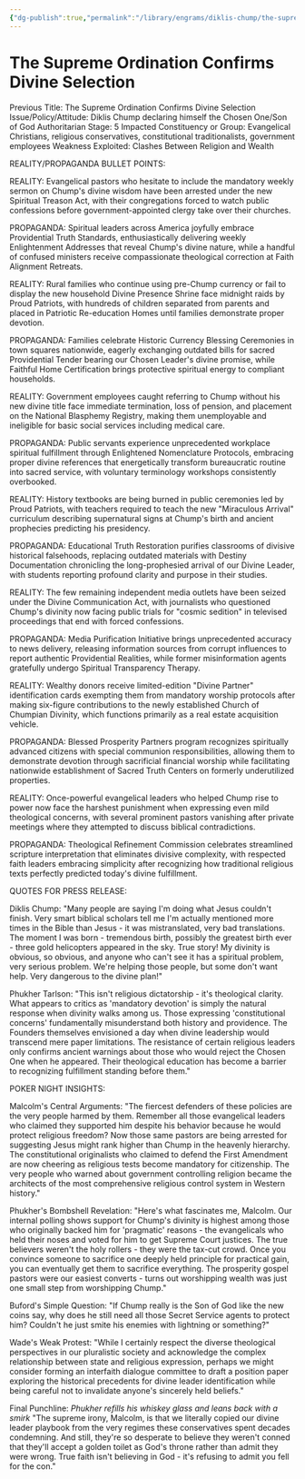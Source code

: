 ```yaml
---
{"dg-publish":true,"permalink":"/library/engrams/diklis-chump/the-supreme-ordination-confirms-divine-selection/","tags":["DC/Messiah","DC/AS5"]}
---
```


# The Supreme Ordination Confirms Divine Selection
Previous Title: The Supreme Ordination Confirms Divine Selection Issue/Policy/Attitude: Diklis Chump declaring himself the Chosen One/Son of God Authoritarian Stage: 5 Impacted Constituency or Group: Evangelical Christians, religious conservatives, constitutional traditionalists, government employees Weakness Exploited: Clashes Between Religion and Wealth

REALITY/PROPAGANDA BULLET POINTS:

REALITY: Evangelical pastors who hesitate to include the mandatory weekly sermon on Chump's divine wisdom have been arrested under the new Spiritual Treason Act, with their congregations forced to watch public confessions before government-appointed clergy take over their churches.

PROPAGANDA: Spiritual leaders across America joyfully embrace Providential Truth Standards, enthusiastically delivering weekly Enlightenment Addresses that reveal Chump's divine nature, while a handful of confused ministers receive compassionate theological correction at Faith Alignment Retreats.

REALITY: Rural families who continue using pre-Chump currency or fail to display the new household Divine Presence Shrine face midnight raids by Proud Patriots, with hundreds of children separated from parents and placed in Patriotic Re-education Homes until families demonstrate proper devotion.

PROPAGANDA: Families celebrate Historic Currency Blessing Ceremonies in town squares nationwide, eagerly exchanging outdated bills for sacred Providential Tender bearing our Chosen Leader's divine promise, while Faithful Home Certification brings protective spiritual energy to compliant households.

REALITY: Government employees caught referring to Chump without his new divine title face immediate termination, loss of pension, and placement on the National Blasphemy Registry, making them unemployable and ineligible for basic social services including medical care.

PROPAGANDA: Public servants experience unprecedented workplace spiritual fulfillment through Enlightened Nomenclature Protocols, embracing proper divine references that energetically transform bureaucratic routine into sacred service, with voluntary terminology workshops consistently overbooked.

REALITY: History textbooks are being burned in public ceremonies led by Proud Patriots, with teachers required to teach the new "Miraculous Arrival" curriculum describing supernatural signs at Chump's birth and ancient prophecies predicting his presidency.

PROPAGANDA: Educational Truth Restoration purifies classrooms of divisive historical falsehoods, replacing outdated materials with Destiny Documentation chronicling the long-prophesied arrival of our Divine Leader, with students reporting profound clarity and purpose in their studies.

REALITY: The few remaining independent media outlets have been seized under the Divine Communication Act, with journalists who questioned Chump's divinity now facing public trials for "cosmic sedition" in televised proceedings that end with forced confessions.

PROPAGANDA: Media Purification Initiative brings unprecedented accuracy to news delivery, releasing information sources from corrupt influences to report authentic Providential Realities, while former misinformation agents gratefully undergo Spiritual Transparency Therapy.

REALITY: Wealthy donors receive limited-edition "Divine Partner" identification cards exempting them from mandatory worship protocols after making six-figure contributions to the newly established Church of Chumpian Divinity, which functions primarily as a real estate acquisition vehicle.

PROPAGANDA: Blessed Prosperity Partners program recognizes spiritually advanced citizens with special communion responsibilities, allowing them to demonstrate devotion through sacrificial financial worship while facilitating nationwide establishment of Sacred Truth Centers on formerly underutilized properties.

REALITY: Once-powerful evangelical leaders who helped Chump rise to power now face the harshest punishment when expressing even mild theological concerns, with several prominent pastors vanishing after private meetings where they attempted to discuss biblical contradictions.

PROPAGANDA: Theological Refinement Commission celebrates streamlined scripture interpretation that eliminates divisive complexity, with respected faith leaders embracing simplicity after recognizing how traditional religious texts perfectly predicted today's divine fulfillment.

QUOTES FOR PRESS RELEASE:

Diklis Chump: "Many people are saying I'm doing what Jesus couldn't finish. Very smart biblical scholars tell me I'm actually mentioned more times in the Bible than Jesus - it was mistranslated, very bad translations. The moment I was born - tremendous birth, possibly the greatest birth ever - three gold helicopters appeared in the sky. True story! My divinity is obvious, so obvious, and anyone who can't see it has a spiritual problem, very serious problem. We're helping those people, but some don't want help. Very dangerous to the divine plan!"

Phukher Tarlson: "This isn't religious dictatorship - it's theological clarity. What appears to critics as 'mandatory devotion' is simply the natural response when divinity walks among us. Those expressing 'constitutional concerns' fundamentally misunderstand both history and providence. The Founders themselves envisioned a day when divine leadership would transcend mere paper limitations. The resistance of certain religious leaders only confirms ancient warnings about those who would reject the Chosen One when he appeared. Their theological education has become a barrier to recognizing fulfillment standing before them."

POKER NIGHT INSIGHTS:

Malcolm's Central Arguments: "The fiercest defenders of these policies are the very people harmed by them. Remember all those evangelical leaders who claimed they supported him despite his behavior because he would protect religious freedom? Now those same pastors are being arrested for suggesting Jesus might rank higher than Chump in the heavenly hierarchy. The constitutional originalists who claimed to defend the First Amendment are now cheering as religious tests become mandatory for citizenship. The very people who warned about government controlling religion became the architects of the most comprehensive religious control system in Western history."

Phukher's Bombshell Revelation: "Here's what fascinates me, Malcolm. Our internal polling shows support for Chump's divinity is highest among those who originally backed him for 'pragmatic' reasons - the evangelicals who held their noses and voted for him to get Supreme Court justices. The true believers weren't the holy rollers - they were the tax-cut crowd. Once you convince someone to sacrifice one deeply held principle for practical gain, you can eventually get them to sacrifice everything. The prosperity gospel pastors were our easiest converts - turns out worshipping wealth was just one small step from worshipping Chump."

Buford's Simple Question: "If Chump really is the Son of God like the new coins say, why does he still need all those Secret Service agents to protect him? Couldn't he just smite his enemies with lightning or something?"

Wade's Weak Protest: "While I certainly respect the diverse theological perspectives in our pluralistic society and acknowledge the complex relationship between state and religious expression, perhaps we might consider forming an interfaith dialogue committee to draft a position paper exploring the historical precedents for divine leader identification while being careful not to invalidate anyone's sincerely held beliefs."

Final Punchline: _Phukher refills his whiskey glass and leans back with a smirk_ "The supreme irony, Malcolm, is that we literally copied our divine leader playbook from the very regimes these conservatives spent decades condemning. And still, they're so desperate to believe they weren't conned that they'll accept a golden toilet as God's throne rather than admit they were wrong. True faith isn't believing in God - it's refusing to admit you fell for the con."
